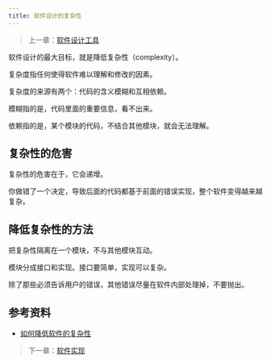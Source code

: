 ```yaml
---
title: 软件设计的复杂性
---
```


> 上一章：[软件设计工具](/se/design-too;)

软件设计的最大目标，就是降低复杂性（complexity）。

复杂度指任何使得软件难以理解和修改的因素。

复杂度的来源有两个：代码的含义模糊和互相依赖。

模糊指的是，代码里面的重要信息，看不出来。

依赖指的是，某个模块的代码，不结合其他模块，就会无法理解。

## 复杂性的危害

复杂性的危害在于，它会递增。

你做错了一个决定，导致后面的代码都基于前面的错误实现，整个软件变得越来越复杂。

## 降低复杂性的方法

把复杂性隔离在一个模块，不与其他模块互动。

模块分成接口和实现。接口要简单，实现可以复杂。

除了那些必须告诉用户的错误，其他错误尽量在软件内部处理掉，不要抛出。

## 参考资料

- [如何降低软件的复杂性](https://www.ruanyifeng.com/blog/2018/09/complexity.html)

> 下一章：[软件实现](/se/coding)